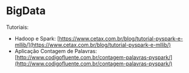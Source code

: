# BigData

Tutoriais:

- Hadoop e Spark: [https://www.cetax.com.br/blog/tutorial-pyspark-e-mllib/](https://www.cetax.com.br/blog/tutorial-pyspark-e-mllib/)
- Aplicação Contagem de Palavras: [http://www.codigofluente.com.br/contagem-palavras-pyspark/](http://www.codigofluente.com.br/contagem-palavras-pyspark/)
